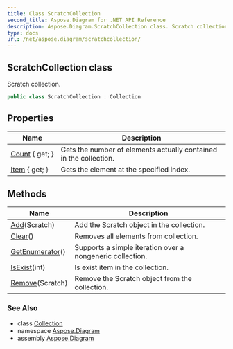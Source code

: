 ```yaml
---
title: Class ScratchCollection
second_title: Aspose.Diagram for .NET API Reference
description: Aspose.Diagram.ScratchCollection class. Scratch collection
type: docs
url: /net/aspose.diagram/scratchcollection/
---
```

## ScratchCollection class

Scratch collection.

```csharp
public class ScratchCollection : Collection
```

## Properties

| Name | Description |
| --- | --- |
| [Count](../../aspose.diagram/collection/count/) { get; } | Gets the number of elements actually contained in the collection. |
| [Item](../../aspose.diagram/scratchcollection/item/) { get; } | Gets the element at the specified index. |

## Methods

| Name | Description |
| --- | --- |
| [Add](../../aspose.diagram/scratchcollection/add/)(Scratch) | Add the Scratch object in the collection. |
| [Clear](../../aspose.diagram/collection/clear/)() | Removes all elements from collection. |
| [GetEnumerator](../../aspose.diagram/collection/getenumerator/)() | Supports a simple iteration over a nongeneric collection. |
| [IsExist](../../aspose.diagram/collection/isexist/)(int) | Is exist item in the collection. |
| [Remove](../../aspose.diagram/scratchcollection/remove/)(Scratch) | Remove the Scratch object from the collection. |

### See Also

* class [Collection](../collection/)
* namespace [Aspose.Diagram](../../aspose.diagram/)
* assembly [Aspose.Diagram](../../)


